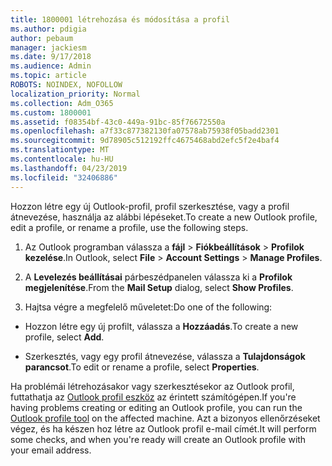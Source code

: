 ```yaml
---
title: 1800001 létrehozása és módosítása a profil
ms.author: pdigia
author: pebaum
manager: jackiesm
ms.date: 9/17/2018
ms.audience: Admin
ms.topic: article
ROBOTS: NOINDEX, NOFOLLOW
localization_priority: Normal
ms.collection: Adm_O365
ms.custom: 1800001
ms.assetid: f08354bf-43c0-449a-91bc-85f76672550a
ms.openlocfilehash: a7f33c877382130fa07578ab75938f05badd2301
ms.sourcegitcommit: 9d78905c512192ffc4675468abd2efc5f2e4baf4
ms.translationtype: MT
ms.contentlocale: hu-HU
ms.lasthandoff: 04/23/2019
ms.locfileid: "32406886"
---
```

<span data-ttu-id="42bd2-102">Hozzon létre egy új Outlook-profil, profil szerkesztése, vagy a profil átnevezése, használja az alábbi lépéseket.</span><span class="sxs-lookup"><span data-stu-id="42bd2-102">To create a new Outlook profile, edit a profile, or rename a profile, use the following steps.</span></span>
  
1. <span data-ttu-id="42bd2-103">Az Outlook programban válassza a **fájl** \> **Fiókbeállítások** \> **Profilok kezelése**.</span><span class="sxs-lookup"><span data-stu-id="42bd2-103">In Outlook, select **File** \> **Account Settings** \> **Manage Profiles**.</span></span>
    
2. <span data-ttu-id="42bd2-104">A **Levelezés beállításai** párbeszédpanelen válassza ki a **Profilok megjelenítése**.</span><span class="sxs-lookup"><span data-stu-id="42bd2-104">From the **Mail Setup** dialog, select **Show Profiles**.</span></span>
    
3. <span data-ttu-id="42bd2-105">Hajtsa végre a megfelelő műveletet:</span><span class="sxs-lookup"><span data-stu-id="42bd2-105">Do one of the following:</span></span>
    
  - <span data-ttu-id="42bd2-106">Hozzon létre egy új profilt, válassza a **Hozzáadás**.</span><span class="sxs-lookup"><span data-stu-id="42bd2-106">To create a new profile, select **Add**.</span></span>
    
  - <span data-ttu-id="42bd2-107">Szerkesztés, vagy egy profil átnevezése, válassza a **Tulajdonságok parancsot**.</span><span class="sxs-lookup"><span data-stu-id="42bd2-107">To edit or rename a profile, select **Properties**.</span></span>
    
<span data-ttu-id="42bd2-108">Ha problémái létrehozásakor vagy szerkesztésekor az Outlook profil, futtathatja az [Outlook profil eszköz](https://aka.ms/SaRA-OutlookSetupProfile) az érintett számítógépen.</span><span class="sxs-lookup"><span data-stu-id="42bd2-108">If you're having problems creating or editing an Outlook profile, you can run the [Outlook profile tool](https://aka.ms/SaRA-OutlookSetupProfile) on the affected machine.</span></span> <span data-ttu-id="42bd2-109">Azt a bizonyos ellenőrzéseket végez, és ha készen hoz létre az Outlook profil e-mail címét.</span><span class="sxs-lookup"><span data-stu-id="42bd2-109">It will perform some checks, and when you're ready will create an Outlook profile with your email address.</span></span> 
  

